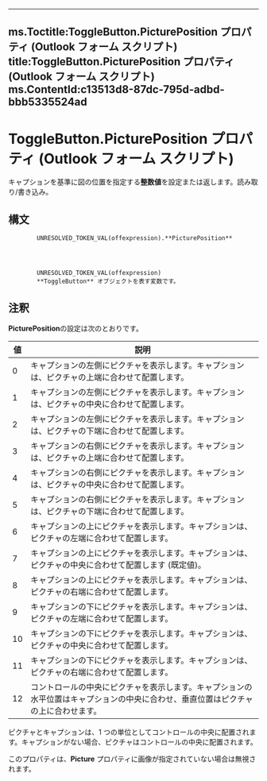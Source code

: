 

---
ms.Toctitle:ToggleButton.PicturePosition プロパティ (Outlook フォーム スクリプト)
title:ToggleButton.PicturePosition プロパティ (Outlook フォーム スクリプト)
ms.ContentId:c13513d8-87dc-795d-adbd-bbb5335524ad
---
# ToggleButton.PicturePosition プロパティ (Outlook フォーム スクリプト)




キャプションを基準に図の位置を指定する**整数値**を設定または返します。読み取り/書き込み。

## 構文

            UNRESOLVED_TOKEN_VAL(offexpression).**PicturePosition**




            UNRESOLVED_TOKEN_VAL(offexpression)
            **ToggleButton** オブジェクトを表す変数です。



## 注釈
**PicturePosition**の設定は次のとおりです。

|**値**|**説明**|
|---|---|
|0|キャプションの左側にピクチャを表示します。キャプションは、ピクチャの上端に合わせて配置します。|
|1|キャプションの左側にピクチャを表示します。キャプションは、ピクチャの中央に合わせて配置します。|
|2|キャプションの左側にピクチャを表示します。キャプションは、ピクチャの下端に合わせて配置します。|
|3|キャプションの右側にピクチャを表示します。キャプションは、ピクチャの上端に合わせて配置します。|
|4|キャプションの右側にピクチャを表示します。キャプションは、ピクチャの中央に合わせて配置します。|
|5|キャプションの右側にピクチャを表示します。キャプションは、ピクチャの下端に合わせて配置します。|
|6|キャプションの上にピクチャを表示します。キャプションは、ピクチャの左端に合わせて配置します。|
|7|キャプションの上にピクチャを表示します。キャプションは、ピクチャの中央に合わせて配置します (既定値)。|
|8|キャプションの上にピクチャを表示します。キャプションは、ピクチャの右端に合わせて配置します。|
|9|キャプションの下にピクチャを表示します。キャプションは、ピクチャの左端に合わせて配置します。|
|10|キャプションの下にピクチャを表示します。キャプションは、ピクチャの中央に合わせて配置します。|
|11|キャプションの下にピクチャを表示します。キャプションは、ピクチャの右端に合わせて配置します。|
|12|コントロールの中央にピクチャを表示します。キャプションの水平位置はキャプションの中央に合わせ、垂直位置はピクチャの上に合わせます。|



ピクチャとキャプションは、1 つの単位としてコントロールの中央に配置されます。キャプションがない場合、ピクチャはコントロールの中央に配置されます。



このプロパティは、**Picture** プロパティに画像が指定されていない場合は無視されます。




